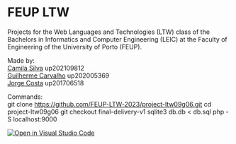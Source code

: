 # FEUP LTW
Projects for the Web Languages and Technologies (LTW) class of the Bachelors in Informatics and Computer Engineering (LEIC) at the Faculty of Engineering of the University of Porto (FEUP).

Made by: <br>
[Camila Silva](https://github.com/up202109812) up202109812 <br>
[Guilherme Carvalho](https://github.com/GuilhermeSCarvalho) up202005369 <br>
[Jorge Costa](https://github.com/jotac431) up201706518 <br>

Commands: <br>
git clone https://github.com/FEUP-LTW-2023/project-ltw09g06.git
cd project-ltw09g06
git checkout final-delivery-v1
sqlite3 db.db < db.sql
php -S localhost:9000

[![Open in Visual Studio Code](https://classroom.github.com/assets/open-in-vscode-c66648af7eb3fe8bc4f294546bfd86ef473780cde1dea487d3c4ff354943c9ae.svg)](https://classroom.github.com/online_ide?assignment_repo_id=10523854&assignment_repo_type=AssignmentRepo)
